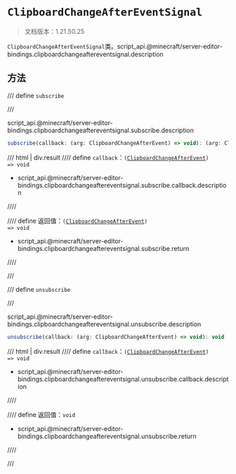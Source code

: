 # `ClipboardChangeAfterEventSignal`

> 文档版本：1.21.50.25

`ClipboardChangeAfterEventSignal`类。script_api.@minecraft/server-editor-bindings.clipboardchangeaftereventsignal.description

## 方法

/// define
`subscribe`


///

script_api.@minecraft/server-editor-bindings.clipboardchangeaftereventsignal.subscribe.description

```js
subscribe(callback: (arg: ClipboardChangeAfterEvent) => void): (arg: ClipboardChangeAfterEvent) => void
```

/// html | div.result
//// define
`callback`：<code>(<a href="../clipboardchangeafterevent/">ClipboardChangeAfterEvent</a>) =&gt; void</code>

- script_api.@minecraft/server-editor-bindings.clipboardchangeaftereventsignal.subscribe.callback.description


////

//// define
返回值：<code>(<a href="../clipboardchangeafterevent/">ClipboardChangeAfterEvent</a>) =&gt; void</code>

- script_api.@minecraft/server-editor-bindings.clipboardchangeaftereventsignal.subscribe.return


////

///


/// define
`unsubscribe`


///

script_api.@minecraft/server-editor-bindings.clipboardchangeaftereventsignal.unsubscribe.description

```js
unsubscribe(callback: (arg: ClipboardChangeAfterEvent) => void): void
```

/// html | div.result
//// define
`callback`：<code>(<a href="../clipboardchangeafterevent/">ClipboardChangeAfterEvent</a>) =&gt; void</code>

- script_api.@minecraft/server-editor-bindings.clipboardchangeaftereventsignal.unsubscribe.callback.description


////

//// define
返回值：`void`

- script_api.@minecraft/server-editor-bindings.clipboardchangeaftereventsignal.unsubscribe.return


////

///

